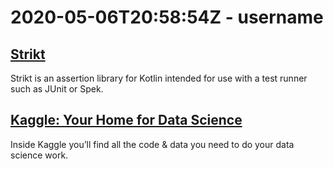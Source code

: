 # 2020-05-06T20:58:54Z - username

## [Strikt](https://strikt.io/)
Strikt is an assertion library for Kotlin intended for use with a test runner such as JUnit or Spek.

## [Kaggle: Your Home for Data Science](https://www.kaggle.com/)
Inside Kaggle you’ll find all the code & data you need to do your data science work.